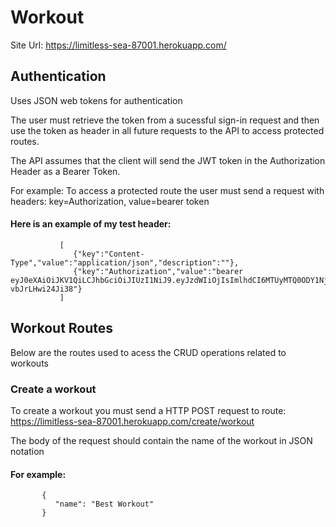 # Workout

Site Url: https://limitless-sea-87001.herokuapp.com/


## Authentication
Uses JSON web tokens for authentication 

The user must retrieve the token from a sucessful sign-in request and then use the token as header in all future requests
to the API to access protected routes.

The API assumes that the client will send the JWT token in the Authorization Header as a Bearer Token.

For example: To access a protected route the user must send a request with headers: 
  key=Authorization, value=bearer token
  
#### Here is an example of my test header:
               [
                  {"key":"Content-Type","value":"application/json","description":""}, 
                  {"key":"Authorization","value":"bearer   eyJ0eXAiOiJKV1QiLCJhbGciOiJIUzI1NiJ9.eyJzdWIiOjIsImlhdCI6MTUyMTQ0ODY1NjAwMX0.GxLzq3IdU52wkKl6DDtwQpgdPkBO-vbJrLHwi24Ji38"} 
               ]

## Workout Routes

Below are the routes used to acess the CRUD operations related to workouts

### Create a workout

To create a workout you must send a HTTP POST request to route: https://limitless-sea-87001.herokuapp.com/create/workout

The body of the request should contain the name of the workout in JSON notation
#### For example:
           {
              "name": "Best Workout"
           }

